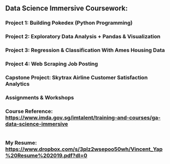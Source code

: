 ## Data Science Immersive Coursework:

###  Project 1:  Building Pokedex (Python Programming)
###  Project 2:  Exploratory Data Analysis + Pandas & Visualization
###  Project 3:  Regression & Classification With Ames Housing Data
###  Project 4:  Web Scraping Job Posting
###  Capstone Project: Skytrax Airline Customer Satisfaction Analytics
###  Assignments & Workshops
###  Course Reference: https://www.imda.gov.sg/imtalent/training-and-courses/ga-data-science-immersive
#
#
#
#
### My Resume: https://www.dropbox.com/s/3plz2wsepoo50wh/Vincent_Yap%20Resume%202019.pdf?dl=0

